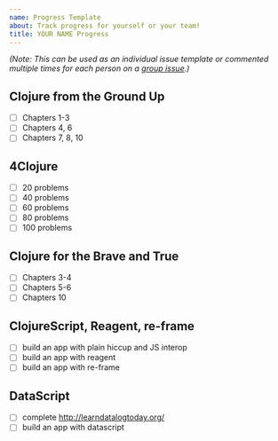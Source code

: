 ```yaml
---
name: Progress Template
about: Track progress for yourself or your team!
title: YOUR NAME Progress
---
```


*(Note: This can be used as an individual issue template or commented multiple times for each person on a [group issue](https://github.com/athensresearch/ClojureFam/issues/53).)*

## Clojure from the Ground Up

- [ ] Chapters 1-3
- [ ] Chapters 4, 6
- [ ] Chapters 7, 8, 10

## 4Clojure

- [ ] 20 problems
- [ ] 40 problems
- [ ] 60 problems
- [ ] 80 problems
- [ ] 100 problems

## Clojure for the Brave and True

- [ ] Chapters 3-4
- [ ] Chapters 5-6
- [ ] Chapters 10

## ClojureScript, Reagent, re-frame

- [ ] build an app with plain hiccup and JS interop
- [ ] build an app with reagent
- [ ] build an app with re-frame

## DataScript

- [ ] complete http://learndatalogtoday.org/
- [ ] build an app with datascript
